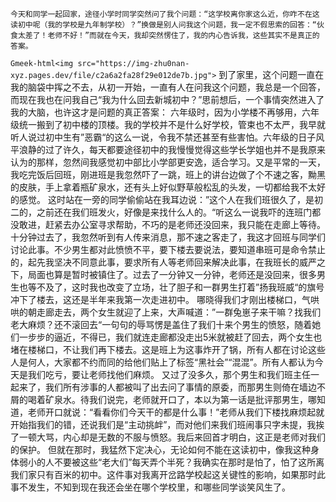     今天和同学一起回家，途径小学时同学突然问了我个问题：“这学校离你家这么近，你咋不在这读初中呢（我的学校是九年制学校）？”换做是别人问我这个问题，我一定不假思索的回答：“伙食太差了！老师不好！”而就在今天，我却突然愣住了，我的内心告诉我，这些其实不是真正的答案。
`Gmeek-html<img src="https://img-zhu0nan-xyz.pages.dev/file/c2a6a2fa28f29e012de7b.jpg">`
    到了家里，这个问题一直在我的脑袋中挥之不去，从初一开始，一直有人在问我这个问题，我总是一个回答，而现在我也在问我自己“我为什么回去新城初中？”思前想后，一个事情突然进入了我的大脑，也许这才是问题的真正答案：
    六年级时，因为小学楼不再够用，六年级统一搬到了初中楼的顶楼。我的学校并不是什么好学校，管束也不太严，我早就听人说过初中生有”恶霸“的这么一说，令我不禁还甚至有些害怕。六年级的日子风平浪静的过了许久，每天都要途径初中的我慢慢觉得这些学长学姐也并不是我原来认为的那样，忽然间我感觉初中部比小学部更安逸，适合学习。又是平常的一天，我吃完饭后回班，刚进班是我忽然吓了一跳，班上的讲台边做了个不速之客，黝黑的皮肤，手上拿着瓶矿泉水，还有头上好似野草般松乱的头发，一切都给我不太好的感觉。
     这时站在一旁的同学偷偷站在我耳边说：”这个人在我们班很久了，是初二的，之前还在我们班发火，好像是来找什么人的。“听这么一说我吓的连班门都没敢进，赶紧去办公室寻求帮助，不巧的是老师还没回来，我只能在走廊上等待。十分钟过去了，我忽然听到有人传来消息，那不速之客走了，我这才回班与同学们讨论此事。不少男生都对此愤愤不平，要下楼去要说法，要知道串班可是命令禁止的，起先我坚决不同意此事，要求所有人等老师回来解决此事，在我班长的威严之下，局面也算是暂时被镇住了。过去了一分钟又一分钟，老师还是没回来，很多男生也等不及了，这时我也改变了立场，壮了胆子和一群男生打着”扬我班威“的旗号冲下了楼去，这还是半年来我第一次走进初中。
    哪晓得我们才刚出楼梯口，气哄哄的朝走廊走去，两个女生就迎了上来，大声喊道：”一群兔崽子来干嘛？找我们老大麻烦？还不滚回去“一句句的辱骂愣是盖住了我们十来个男生的愤怒，随着她们一步步的逼近，不得已，我们就连走廊都没走出5米就被赶了回去，两个女生也堵在楼梯口，不让我们再下楼去。这是班上为这事炸开了锅，所有人都在讨论这些人是何人，大家都不约而同的给他们贴上了标签“黑社会”“混混”。所有人都认为今天是我们吃亏，要让老师找他们麻烦。
    又过了没多久，那个男生和我们班主任一起来了，我们所有涉事的人都被叫了出去问了事情的原委，而那男生则倚在墙边不屑的喝着矿泉水。待我们说完，老师就开口了，本以为第一话是批评那男生，哪知道，老师开口就说：“看看你们今天干的都是什么事！”老师从我们下楼找麻烦起就开始指我们的错，还说我们是“主动挑衅”，而对他们来我们班闹事只字未提，我挨了一顿大骂，内心却是无数的不服与愤怒。我后来回首才明白，这正是老师对我们的保护。
    但就在那时，我猛然下定决心，无论如何不能在这读初中，像我这种身体弱小的人不要被这些“老大们”每天弄个半死？我确实在那时是怕了，怕了这所离我们家只有百米的初中。这件事对我离开岔路学校起这关键性的影响，如果那时此事不发生，不知到现在我还会坐在哪个学校里，和哪些同学谈笑风生了。
<!-- ##{"timestamp":1456892940}## -->